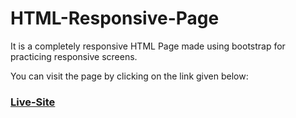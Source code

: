 # HTML-Responsive-Page
It is a completely responsive HTML Page made using bootstrap for practicing responsive screens.

You can visit the page by clicking on the link given below:
### [Live-Site](https://shiny-sopapillas-c873a3.netlify.app/)

